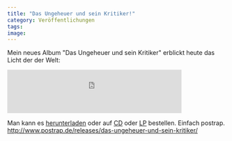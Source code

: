 ```yaml
---
title: "Das Ungeheuer und sein Kritiker!"
category: Veröffentlichungen
tags: 
image: 
---
```


Mein neues Album "Das Ungeheuer und sein Kritiker" erblickt heute das Licht der der Welt:  
<iframe width="400" height="100" style="position: relative; display: block; width: 400px; height: 100px;" src="http://bandcamp.com/EmbeddedPlayer/v=2/album=3764852143/size=venti/bgcol=FFFFFF/linkcol=990000/" allowtransparency="true" frameborder="0"></iframe>
  
Man kann es [herunterladen](http://misanthrop.bandcamp.com/album/das-ungeheuer-und-sein-kritiker) oder auf [CD](http://www.postrap.de/shop/cd/misanthrop-das-ungeheuer-und-sein-kritiker-cd/) oder [LP](http://www.postrap.de/shop/12/misanthrop-das-ungeheuer-und-sein-kritiker-lp/) bestellen. Einfach postrap.  
<http://www.postrap.de/releases/das-ungeheuer-und-sein-kritiker/>